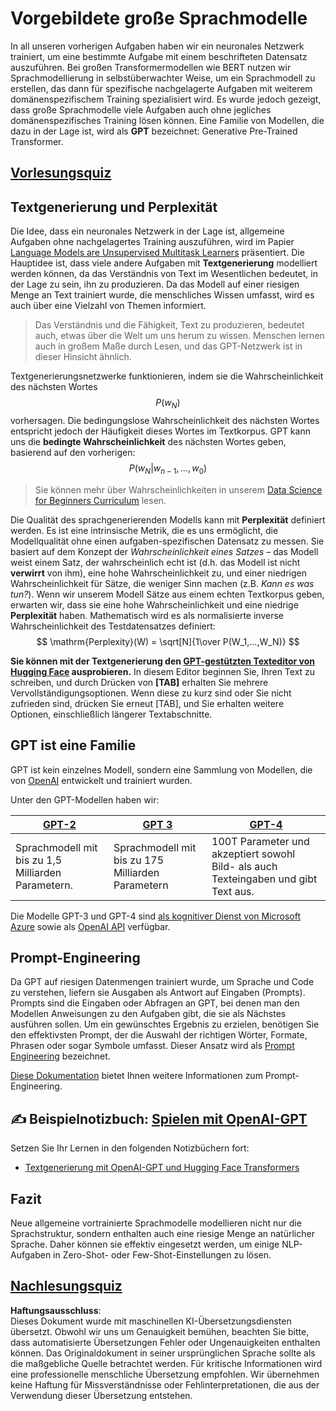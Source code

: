 # Vorgebildete große Sprachmodelle

In all unseren vorherigen Aufgaben haben wir ein neuronales Netzwerk trainiert, um eine bestimmte Aufgabe mit einem beschrifteten Datensatz auszuführen. Bei großen Transformermodellen wie BERT nutzen wir Sprachmodellierung in selbstüberwachter Weise, um ein Sprachmodell zu erstellen, das dann für spezifische nachgelagerte Aufgaben mit weiterem domänenspezifischem Training spezialisiert wird. Es wurde jedoch gezeigt, dass große Sprachmodelle viele Aufgaben auch ohne jegliches domänenspezifisches Training lösen können. Eine Familie von Modellen, die dazu in der Lage ist, wird als **GPT** bezeichnet: Generative Pre-Trained Transformer.

## [Vorlesungsquiz](https://red-field-0a6ddfd03.1.azurestaticapps.net/quiz/120)

## Textgenerierung und Perplexität

Die Idee, dass ein neuronales Netzwerk in der Lage ist, allgemeine Aufgaben ohne nachgelagertes Training auszuführen, wird im Papier [Language Models are Unsupervised Multitask Learners](https://cdn.openai.com/better-language-models/language_models_are_unsupervised_multitask_learners.pdf) präsentiert. Die Hauptidee ist, dass viele andere Aufgaben mit **Textgenerierung** modelliert werden können, da das Verständnis von Text im Wesentlichen bedeutet, in der Lage zu sein, ihn zu produzieren. Da das Modell auf einer riesigen Menge an Text trainiert wurde, die menschliches Wissen umfasst, wird es auch über eine Vielzahl von Themen informiert.

> Das Verständnis und die Fähigkeit, Text zu produzieren, bedeutet auch, etwas über die Welt um uns herum zu wissen. Menschen lernen auch in großem Maße durch Lesen, und das GPT-Netzwerk ist in dieser Hinsicht ähnlich.

Textgenerierungsnetzwerke funktionieren, indem sie die Wahrscheinlichkeit des nächsten Wortes $$P(w_N)$$ vorhersagen. Die bedingungslose Wahrscheinlichkeit des nächsten Wortes entspricht jedoch der Häufigkeit dieses Wortes im Textkorpus. GPT kann uns die **bedingte Wahrscheinlichkeit** des nächsten Wortes geben, basierend auf den vorherigen: $$P(w_N | w_{n-1}, ..., w_0)$$

> Sie können mehr über Wahrscheinlichkeiten in unserem [Data Science for Beginners Curriculum](https://github.com/microsoft/Data-Science-For-Beginners/tree/main/1-Introduction/04-stats-and-probability) lesen.

Die Qualität des sprachgenerierenden Modells kann mit **Perplexität** definiert werden. Es ist eine intrinsische Metrik, die es uns ermöglicht, die Modellqualität ohne einen aufgaben-spezifischen Datensatz zu messen. Sie basiert auf dem Konzept der *Wahrscheinlichkeit eines Satzes* – das Modell weist einem Satz, der wahrscheinlich echt ist (d.h. das Modell ist nicht **verwirrt** von ihm), eine hohe Wahrscheinlichkeit zu, und einer niedrigen Wahrscheinlichkeit für Sätze, die weniger Sinn machen (z.B. *Kann es was tun?*). Wenn wir unserem Modell Sätze aus einem echten Textkorpus geben, erwarten wir, dass sie eine hohe Wahrscheinlichkeit und eine niedrige **Perplexität** haben. Mathematisch wird es als normalisierte inverse Wahrscheinlichkeit des Testdatensatzes definiert:
$$
\mathrm{Perplexity}(W) = \sqrt[N]{1\over P(W_1,...,W_N)}
$$ 

**Sie können mit der Textgenerierung den [GPT-gestützten Texteditor von Hugging Face](https://transformer.huggingface.co/doc/gpt2-large) ausprobieren.** In diesem Editor beginnen Sie, Ihren Text zu schreiben, und durch Drücken von **[TAB]** erhalten Sie mehrere Vervollständigungsoptionen. Wenn diese zu kurz sind oder Sie nicht zufrieden sind, drücken Sie erneut [TAB], und Sie erhalten weitere Optionen, einschließlich längerer Textabschnitte.

## GPT ist eine Familie

GPT ist kein einzelnes Modell, sondern eine Sammlung von Modellen, die von [OpenAI](https://openai.com) entwickelt und trainiert wurden. 

Unter den GPT-Modellen haben wir:

| [GPT-2](https://huggingface.co/docs/transformers/model_doc/gpt2#openai-gpt2) | [GPT 3](https://openai.com/research/language-models-are-few-shot-learners) | [GPT-4](https://openai.com/gpt-4) |
| -- | -- | -- |
| Sprachmodell mit bis zu 1,5 Milliarden Parametern. | Sprachmodell mit bis zu 175 Milliarden Parametern | 100T Parameter und akzeptiert sowohl Bild- als auch Texteingaben und gibt Text aus. |


Die Modelle GPT-3 und GPT-4 sind [als kognitiver Dienst von Microsoft Azure](https://azure.microsoft.com/en-us/services/cognitive-services/openai-service/#overview?WT.mc_id=academic-77998-cacaste) sowie als [OpenAI API](https://openai.com/api/) verfügbar.

## Prompt-Engineering

Da GPT auf riesigen Datenmengen trainiert wurde, um Sprache und Code zu verstehen, liefern sie Ausgaben als Antwort auf Eingaben (Prompts). Prompts sind die Eingaben oder Abfragen an GPT, bei denen man den Modellen Anweisungen zu den Aufgaben gibt, die sie als Nächstes ausführen sollen. Um ein gewünschtes Ergebnis zu erzielen, benötigen Sie den effektivsten Prompt, der die Auswahl der richtigen Wörter, Formate, Phrasen oder sogar Symbole umfasst. Dieser Ansatz wird als [Prompt Engineering](https://learn.microsoft.com/en-us/shows/ai-show/the-basics-of-prompt-engineering-with-azure-openai-service?WT.mc_id=academic-77998-bethanycheum) bezeichnet.

[Diese Dokumentation](https://learn.microsoft.com/en-us/semantic-kernel/prompt-engineering/?WT.mc_id=academic-77998-bethanycheum) bietet Ihnen weitere Informationen zum Prompt-Engineering.

## ✍️ Beispielnotizbuch: [Spielen mit OpenAI-GPT](../../../../../lessons/5-NLP/20-LangModels/GPT-PyTorch.ipynb)

Setzen Sie Ihr Lernen in den folgenden Notizbüchern fort:

* [Textgenerierung mit OpenAI-GPT und Hugging Face Transformers](../../../../../lessons/5-NLP/20-LangModels/GPT-PyTorch.ipynb)

## Fazit

Neue allgemeine vortrainierte Sprachmodelle modellieren nicht nur die Sprachstruktur, sondern enthalten auch eine riesige Menge an natürlicher Sprache. Daher können sie effektiv eingesetzt werden, um einige NLP-Aufgaben in Zero-Shot- oder Few-Shot-Einstellungen zu lösen.

## [Nachlesungsquiz](https://red-field-0a6ddfd03.1.azurestaticapps.net/quiz/220)

**Haftungsausschluss**:  
Dieses Dokument wurde mit maschinellen KI-Übersetzungsdiensten übersetzt. Obwohl wir uns um Genauigkeit bemühen, beachten Sie bitte, dass automatisierte Übersetzungen Fehler oder Ungenauigkeiten enthalten können. Das Originaldokument in seiner ursprünglichen Sprache sollte als die maßgebliche Quelle betrachtet werden. Für kritische Informationen wird eine professionelle menschliche Übersetzung empfohlen. Wir übernehmen keine Haftung für Missverständnisse oder Fehlinterpretationen, die aus der Verwendung dieser Übersetzung entstehen.